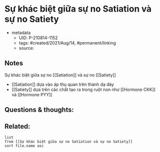---
---

# Sự khác biệt giữa sự no Satiation và sự no Satiety

- metadata
	- UID: P-210814-1152
	- tags: #created/2021/Aug/14, #permanent/linking
	- source: 

## Notes
Sự khác biệt giữa sự no [[Satiation]] và sự no [[Satiety]]
- [[Satiation]] dựa vào áp thụ quan trên thành dạ dày
- [[Satiety]] dựa trên các chất tạo ra trong ruột non như [[Hormone CKK]] và [[Hormone PYY]]

## Questions & thoughts:

## Related:
```dataview
list
from [[Sự khác biệt giữa sự no Satiation và sự no Satiety]]
sort file.name asc
```
